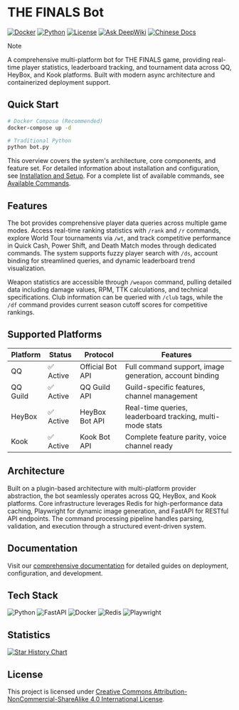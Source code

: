 # THE FINALS Bot

[![Docker](https://img.shields.io/badge/Docker-Ready-2496ED?style=flat-square&logo=docker&logoColor=white)](https://github.com/xiaoyueyoqwq/thefinals_qqbot)
[![Python](https://img.shields.io/badge/Python-3.11+-3776AB?style=flat-square&logo=python&logoColor=white)](https://www.python.org/)
[![License](https://img.shields.io/badge/License-CC%20BY--NC--SA%204.0-059669?style=flat-square&logoColor=white)](https://creativecommons.org/licenses/by-nc-sa/4.0/)
[![Ask DeepWiki](https://deepwiki.com/badge.svg)](https://deepwiki.com/xiaoyueyoqwq/thefinals_qqbot)
[![Chinese Docs](https://img.shields.io/badge/Docs-Chinese-059669?style=flat-square)](./README_CN.md)

> [!NOTE]
> A comprehensive multi-platform bot for THE FINALS game, providing real-time player statistics, leaderboard tracking, and tournament data across QQ, HeyBox, and Kook platforms. Built with modern async architecture and containerized deployment support.

## Quick Start

```bash
# Docker Compose (Recommended)
docker-compose up -d

# Traditional Python
python bot.py
```

This overview covers the system's architecture, core components, and feature set. For detailed information about installation and configuration, see [Installation and Setup](https://deepwiki.com/xiaoyueyoqwq/thefinals_qqbot/1.1-installation-and-setup). For a complete list of available commands, see [Available Commands](https://deepwiki.com/xiaoyueyoqwq/thefinals_qqbot/1.2-available-commands).

## Features

The bot provides comprehensive player data queries across multiple game modes. Access real-time ranking statistics with `/rank` and `/r` commands, explore World Tour tournaments via `/wt`, and track competitive performance in Quick Cash, Power Shift, and Death Match modes through dedicated commands. The system supports fuzzy player search with `/ds`, account binding for streamlined queries, and dynamic leaderboard trend visualization.

Weapon statistics are accessible through `/weapon` command, pulling detailed data including damage values, RPM, TTK calculations, and technical specifications. Club information can be queried with `/club` tags, while the `/df` command provides current season cutoff scores for competitive rankings.

## Supported Platforms

| Platform | Status | Protocol | Features |
|----------|--------|----------|----------|
| QQ | ✅ Active | Official Bot API | Full command support, image generation, account binding |
| QQ Guild | ✅ Active | QQ Guild API | Guild-specific features, channel management |
| HeyBox | ✅ Active | HeyBox Bot API | Real-time queries, leaderboard tracking, multi-mode stats |
| Kook | ✅ Active | Kook Bot API | Complete feature parity, voice channel ready |

## Architecture

Built on a plugin-based architecture with multi-platform provider abstraction, the bot seamlessly operates across QQ, HeyBox, and Kook platforms. Core infrastructure leverages Redis for high-performance data caching, Playwright for dynamic image generation, and FastAPI for RESTful API endpoints. The command processing pipeline handles parsing, validation, and execution through a structured event-driven system.

## Documentation

Visit our [comprehensive documentation](https://deepwiki.com/xiaoyueyoqwq/thefinals_qqbot/1-overview) for detailed guides on deployment, configuration, and development.

## Tech Stack

![Python](https://img.shields.io/badge/Python-%233776AB.svg?style=flat-square&logo=python&logoColor=white)
![FastAPI](https://img.shields.io/badge/FastAPI-%23009688.svg?style=flat-square&logo=fastapi&logoColor=white)
![Docker](https://img.shields.io/badge/Docker-%232496ED.svg?style=flat-square&logo=docker&logoColor=white)
![Redis](https://img.shields.io/badge/Redis-%23DC382D.svg?style=flat-square&logo=redis&logoColor=white)
![Playwright](https://img.shields.io/badge/Playwright-%232EAD33.svg?style=flat-square&logo=playwright&logoColor=white)

## Statistics

[![Star History Chart](https://api.star-history.com/svg?repos=xiaoyueyoqwq/thefinals_qqbot&type=Date)](https://star-history.com/#xiaoyueyoqwq/thefinals_qqbot&Date)

## License

This project is licensed under [Creative Commons Attribution-NonCommercial-ShareAlike 4.0 International License](https://creativecommons.org/licenses/by-nc-sa/4.0/).
